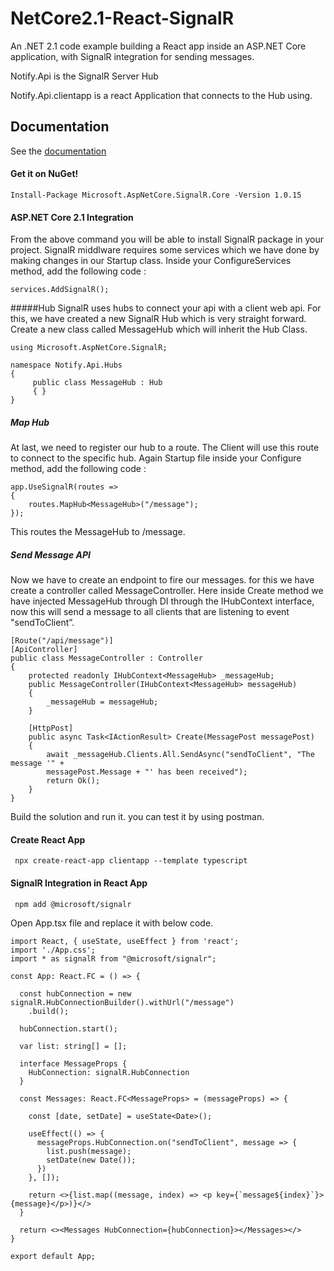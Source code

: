 # NetCore2.1-React-SignalR
An .NET 2.1 code example building a React app inside an ASP.NET Core application, with SignalR integration for sending messages.

Notify.Api is the SignalR Server Hub

Notify.Api.clientapp is a react Application that connects to the Hub using.

## Documentation
See the [documentation](https://docs.microsoft.com/aspnet/signalr/overview/getting-started/introduction-to-signalr)

#### Get it on NuGet!

    Install-Package Microsoft.AspNetCore.SignalR.Core -Version 1.0.15
	
#### ASP.NET Core 2.1 Integration
From the above command you will be able to install SignalR package in your project. SignalR middlware requires some services which we have done by  making changes in our Startup class. Inside your ConfigureServices method, add the following code	:
    
	services.AddSignalR();
	
#####Hub
SignalR uses hubs to connect your api with a client web api. For this, we have created a new SignalR Hub which is very straight forward. Create a new class called MessageHub which will inherit the Hub Class.

    using Microsoft.AspNetCore.SignalR;

    namespace Notify.Api.Hubs
    {
         public class MessageHub : Hub
         { }
    }

##### Map Hub
At last, we need to register our hub to a route. The Client will use this route to connect to the specific hub. Again Startup file inside your Configure method, add the following code :

    app.UseSignalR(routes =>
    {
        routes.MapHub<MessageHub>("/message");
	});
This routes the MessageHub to /message.

##### Send Message API

Now we have to create an endpoint to fire our messages. for this we have create a controller called MessageController.
Here inside Create method we have injected MessageHub through DI through the IHubContext interface, now this will send a message to all clients that are listening to event "sendToClient”.
		
    [Route("/api/message")]
    [ApiController]
    public class MessageController : Controller
    {
        protected readonly IHubContext<MessageHub> _messageHub;
        public MessageController(IHubContext<MessageHub> messageHub)
        {
            _messageHub = messageHub;
        }

        [HttpPost]
        public async Task<IActionResult> Create(MessagePost messagePost)
        {
            await _messageHub.Clients.All.SendAsync("sendToClient", "The message '" +
            messagePost.Message + "' has been received");
            return Ok();
        }
    }
Build the solution and run it. you can test it by using postman.
#### Create React App 	
	
	 npx create-react-app clientapp --template typescript

#### SignalR Integration in React App 	
	
	 npm add @microsoft/signalr
	 
Open App.tsx file and replace  it with below code.

    import React, { useState, useEffect } from 'react';
	import './App.css';
	import * as signalR from "@microsoft/signalr";

	const App: React.FC = () => {

	  const hubConnection = new signalR.HubConnectionBuilder().withUrl("/message")
		.build();

	  hubConnection.start();

	  var list: string[] = [];

	  interface MessageProps {
		HubConnection: signalR.HubConnection
	  }

	  const Messages: React.FC<MessageProps> = (messageProps) => {

		const [date, setDate] = useState<Date>();

		useEffect(() => {
		  messageProps.HubConnection.on("sendToClient", message => {
			list.push(message);
			setDate(new Date());
		  })
		}, []);

		return <>{list.map((message, index) => <p key={`message${index}`}>{message}</p>)}</>
	  }

	  return <><Messages HubConnection={hubConnection}></Messages></>
	}

	export default App;